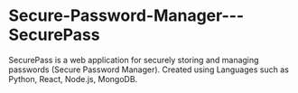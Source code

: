 # Secure-Password-Manager---SecurePass
SecurePass is a web  application for securely storing and managing passwords (Secure Password Manager). Created using Languages such as Python, React, Node.js, MongoDB.
